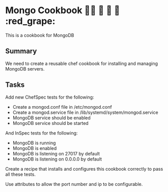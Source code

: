 # Mongo Cookbook :man_cook: :fried_egg: :carrot: :avocado: :red_grape:

This is a cookbook for MongoDB

## Summary
We need to create a reusable chef cookbook for installing and managing MongoDB servers.

## Tasks
Add new ChefSpec tests for the following:
- Create a mongod.conf file in /etc/mongod.conf
- Create a mongod.service file in /lib/systemd/system/mongod.service
- MongoDB service should be enabled
- MongoDB service should be started

And InSpec tests for the following:
- MongoDB is running
- MongoDB is enabled
- MongoDB is listening on 27017 by default
- MongoDB is listening on 0.0.0.0 by default

Create a recipe that installs and configures this cookbook correctly to pass all these tests.

Use attributes to allow the port number and ip to be configurable.
